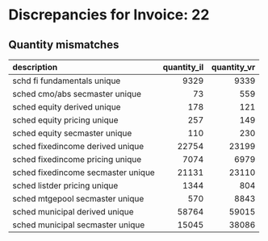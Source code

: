 # Discrepancies for Invoice: 22

## Quantity mismatches

| description                        |   quantity_il |   quantity_vr |
|:-----------------------------------|--------------:|--------------:|
| schd fi fundamentals unique        |          9329 |          9339 |
| sched cmo/abs secmaster unique     |            73 |           559 |
| sched equity derived unique        |           178 |           121 |
| sched equity pricing unique        |           257 |           149 |
| sched equity secmaster unique      |           110 |           230 |
| sched fixedincome derived unique   |         22754 |         23199 |
| sched fixedincome pricing unique   |          7074 |          6979 |
| sched fixedincome secmaster unique |         21131 |         23110 |
| sched listder pricing unique       |          1344 |           804 |
| sched mtgepool secmaster unique    |           570 |          8843 |
| sched municipal derived unique     |         58764 |         59015 |
| sched municipal secmaster unique   |         15045 |         38086 |

